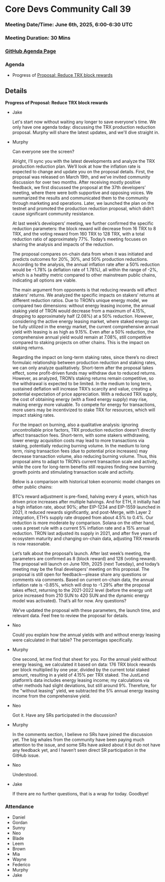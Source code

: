 # Core Devs Community Call 39
### Meeting Date/Time: June 6th, 2025, 6:00-6:30 UTC
### Meeting Duration: 30 Mins
### [GitHub Agenda Page](https://github.com/tronprotocol/pm/issues/140)
### Agenda

*  Progress of [Proposal: Reduce TRX block rewards](https://github.com/tronprotocol/tips/issues/738)


## Details

**Progress of Proposal: Reduce TRX block rewards**

* Jake

  Let's start now without waiting any longer to save everyone's time. We only have one agenda today: discussing the TRX production reduction proposal. Murphy will share the latest updates, and we'll dive straight in.

* Murphy

  Can everyone see the screen?


  Alright, I’ll sync you with the latest developments and analyze the TRX production reduction plan. We’ll look at how the inflation rate is expected to change and update you on the proposal details. First, the proposal was released on March 19th, and we’ve invited community discussion for over two months. After receiving mostly positive feedback, we first discussed the proposal at the 37th developers’ meeting, where there were both supportive and opposing voices. We summarized the results and communicated them to the community through marketing and operations. Later, we launched the plan on the testnet and promoted the production reduction proposal, which didn’t cause significant community resistance.

  At last week’s developers’ meeting, we further confirmed the specific reduction parameters: the block reward will decrease from 16 TRX to 8 TRX, and the voting reward from 160 TRX to 128 TRX, with a total reduction ratio of approximately 77%. Today’s meeting focuses on sharing the analysis and impacts of the reduction.

  The proposal compares on-chain data from when it was initiated and predicts outcomes for 20%, 30%, and 50% production reductions. According to the analysis, the annual inflation rate after a 50% reduction would be -1.78% (a deflation rate of 1.78%), all within the range of -2%, which is a healthy metric compared to other mainstream public chains, indicating all options are viable.

  The main argument from opponents is that reducing rewards will affect stakers’ returns. We analyzed the specific impacts on stakers’ returns at different reduction ratios. Due to TRON’s unique energy model, we compared two dimensions: without energy leasing income, the annual staking yield of TRON would decrease from a maximum of 4.15%, dropping to approximately half (2.08%) at a 50% reduction. However, considering the active energy leasing market, where staked energy can be fully utilized in the energy market, the current comprehensive annual yield with leasing is as high as 9.15%. Even after a 50% reduction, the comprehensive annual yield would remain at 7.08%, still competitive compared to staking projects on other chains. This is the impact on staking returns.

  Regarding the impact on long-term staking rates, since there’s no direct formulaic relationship between production reduction and staking rates, we can only analyze qualitatively. Short-term after the proposal takes effect, some profit-driven funds may withdraw due to reduced returns. However, as analyzed, TRON’s staking returns remain competitive, so the withdrawal is expected to be limited. In the medium to long term, sustained deflation will increase TRX’s scarcity and value, creating a potential expectation of price appreciation. With a reduced TRX supply, the cost of obtaining energy (with a fixed energy supply) may rise, making energy more valuable. To compete for energy for transactions, more users may be incentivized to stake TRX for resources, which will impact staking rates.

  For the impact on burning, also a qualitative analysis: ignoring uncontrollable price factors, TRX production reduction doesn’t directly affect transaction fees. Short-term, with some stakers withdrawing, lower energy acquisition costs may lead to more transactions via staking, potentially reducing burning volume. In the medium to long term, rising transaction fees (due to potential price increases) may decrease transaction volume, also reducing burning volume. Thus, this proposal aims to adapt to TRON’s current transaction scale and activity, while the core for long-term benefits still requires finding new burning growth points and stimulating transaction scale and activity.

  Below is a comparison with historical token economic model changes on other public chains:

  BTC’s reward adjustment is pre-fixed, halving every 4 years, which has driven price increases after multiple halvings. And for ETH, it initially had a high inflation rate, about 90%; after EIP-1234 and EIP-1559 launched in 2021, it reduced rewards significantly, and post-Merge, with Layer 2 integration, ETH’s supply rate dropped from about 4.5% to 0.4%. Our reduction is more moderate by comparison. Solana on the other hand, uses a preset rule with a current 5% inflation rate and a 15% annual reduction. TRON last adjusted its supply in 2021, and after five years of ecosystem maturity and changing on-chain data, adjusting TRX rewards is now reasonable.

  Let’s talk about the proposal’s launch. After last week’s meeting, the parameters are confirmed as 8 (block reward) and 128 (voting reward). The proposal will launch on June 10th, 2025 (next Tuesday), and today’s meeting may be the final developers’ meeting on this proposal. The proposal is still open for feedback—please share any questions or comments via comments. Based on current on-chain data, the annual inflation rate is -0.85%, which will drop to -1.29% after the proposal takes effect, returning to the 2021-2022 level (before the energy unit price increased from 210 SUN to 420 SUN and the dynamic energy model was activated). That’s all for now. Any questions?

  We’ve updated the proposal with these parameters, the launch time, and relevant data. Feel free to review the proposal for details.

* Neo

  Could you explain how the annual yields with and without energy leasing were calculated in that table? The percentages specifically.

* Murphy

  One second, let me find that sheet for you. For the annual yield without energy leasing, we calculated it based on data: 176 TRX block rewards per block multiplied by one year, divided by the current total staked amount, resulting in a yield of 4.15% per TRX staked. The JustLend platform’s data includes energy leasing income; my calculations via other methods had slight deviations, but still around 9%. Therefore, for the "without leasing" yield, we subtracted the 5% annual energy leasing income from the comprehensive yield.

* Neo

  Got it. Have any SRs participated in the discussion?

* Murphy

  In the comments section, I believe no SRs have joined the discussion yet. The big whales from the community have been paying much attention to the issue, and some SRs have asked about it but do not have any feedback yet, and I haven’t seen direct SR participation in the GitHub issue.

* Neo

  Understood.

* Jake

  If there are no further questions, that is a wrap for today. Goodbye!





  

### Attendance
* Daniel
* Gordan
* Sunny
* Neo
* Blade
* Leem
* Brown
* Mia
* Wayne
* Federico
* Murphy
* Jake